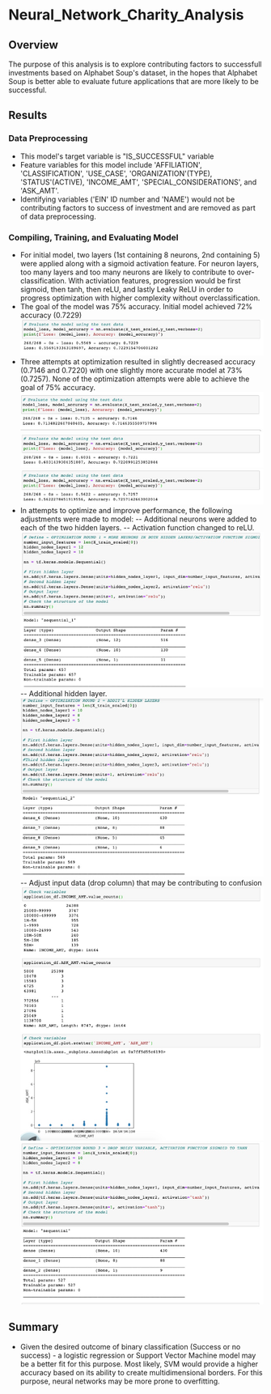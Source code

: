 # Neural_Network_Charity_Analysis
## Overview
The purpose of this analysis is to explore contributing factors to successfull investments based on Alphabet Soup's dataset, in the hopes that Alphabet Soup is better able to evaluate future applications that are more likely to be successful.

## Results
### Data Preprocessing
- This model's target variable is "IS_SUCCESSFUL" variable
- Feature variables for this model include 'AFFILIATION', 'CLASSIFICATION', 'USE_CASE', 'ORGANIZATION'(TYPE), 'STATUS'(ACTIVE), 'INCOME_AMT', 'SPECIAL_CONSIDERATIONS', and 'ASK_AMT'.
- Identifying variables ('EIN' ID number and 'NAME') would not be contributing factors to success of investment and are removed as part of data preprocessing.
### Compiling, Training, and Evaluating Model
- For initial model, two layers (1st containing 8 neurons, 2nd containing 5) were applied along with a sigmoid activation feature. For neuron layers, too many layers and too many neurons are likely to contribute to over-classification. With activiation features, progression would be first sigmoid, then tanh, then reLU, and lastly Leaky ReLU in order to progress optimization with higher complexity without overclassification.
- The goal of the model was 75% accuracy. Initial model achieved 72% accuracy (0.7229) 
![Deliverable2.png](images/Deliverable2.png)
- Three attempts at optimization resulted in slightly decreased accuracy (0.7146 and 0.7220) with one slightly more accurate model at 73% (0.7257). None of the optimization attempts were able to achieve the goal of 75% accuracy.
![Opt1Eval.png](images/Opt1Eval.png)
![Opt2Eval.png](images/Opt2Eval.png)
![Opt3Eval.png](images/Opt3Eval.png)
- In attempts to optimize and improve performance, the following adjustments were made to model:
-- Additional neurons were added to each of the two hidden layers.
-- Activation function changed to reLU.
![Opt1Summary.png](images/Opt1Summary.png)
-- Additional hidden layer.
![Opt2Summary.png](images/Opt2Summary.png)
-- Adjust input data (drop column) that may be contributing to confusion
![CheckVariables.png](images/CheckVariables.png)
![Opt3Summary.png](images/Opt3Summary.png)
## Summary
- Given the desired outcome of binary classification (Success or no success) - a logistic regression or Support Vector Machine model may be a better fit for this purpose. Most likely, SVM would provide a higher accuracy based on its ability to create multidimensional borders. For this purpose, neural networks may be more prone to overfitting.
